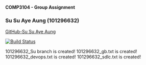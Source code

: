 #### COMP3104 - Group Assignment

### Su Su Aye Aung (101296632)
[GitHub-Su Su Aye Aung](https://github.com/susuayeaung)

[![Build Status](https://app.travis-ci.com/susuayeaung/COMP3104_Group_Assignment.svg?branch=main)](https://app.travis-ci.com/susuayeaung/COMP3104_Group_Assignment)

101296632_Su branch is created!
101296632_gb.txt is created!
101296632_devops.txt is created!
101296632_sdlc.txt is created!

